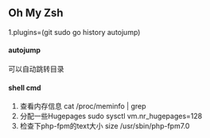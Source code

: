 ## Oh My Zsh
1.plugins=(git sudo go history autojump)
#### autojump
可以自动跳转目录
#### shell cmd
1. 查看内存信息              cat /proc/meminfo | grep
2. 分配一些Hugepages        sudo sysctl vm.nr_hugepages=128
3. 检查下php-fpm的text大小   size /usr/sbin/php-fpm7.0
